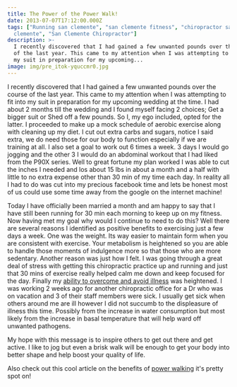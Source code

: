 ```yaml
---
title: The Power of the Power Walk!
date: 2013-07-07T17:12:00.000Z
tags: ["Running san clemente", "san clemente fitness", "chiropractor san
  clemente", "San Clemente Chiropractor"]
description: >-
  I recently discovered that I had gained a few unwanted pounds over the course
  of the last year. This came to my attention when I was attempting to fit into
  my suit in preparation for my upcoming...
image: img/pre_itok-yquccmr0.jpg
---
```

I recently discovered that I had gained a few unwanted pounds over the course of the last year. This came to my attention when I was attempting to fit into my suit in preparation for my upcoming wedding at the time. I had about 2 months till the wedding and I found myself facing 2 choices; Get a bigger suit or Shed off a few pounds. So I, my ego included, opted for the latter. I proceeded to make up a mock schedule of aerobic exercise along with cleaning up my diet. I cut out extra carbs and sugars, notice I said extra, we do need those for our body to function especially if we are training at all. I also set a goal to work out 6 times a week. 3 days I would go jogging and the other 3 I would do an abdominal workout that I had liked from the P90X series. Well to great fortune my plan worked I was able to cut the inches I needed and los about 15 lbs in about a month and a half with little to no extra expense other than 30 min of my time each day. In reality all I had to do was cut into my precious facebook time and lets be honest most of us could use some time away from the google on the internet machine!

Today I have officially been married a month and am happy to say that I have still been running for 30 min each morning to keep up on my fitness. Now having met my goal why would I continue to need to do this? Well there are several reasons I identified as positive benefits to exercising just a few days a week. One was the weight. Its way easier to maintain form when you are consistent with exercise. Your metabolism is heightened so you are able to handle those moments of indulgence more so that those who are more sedentary. Another reason was just how I felt. I was going through a great deal of stress with getting this chiropractic practice up and running and just that 30 mins of exercise really helped calm me down and keep focused for the day. Finally my [ability to overcome and avoid illness](diy-flu-shot-alternatives.html "avoid illness") was heightened. I was working 2 weeks ago for another chiropractic office for a Dr who was on vacation and 3 of their staff members were sick. I usually get sick when others around me are ill however I did not succumb to the displeasure of illness this time. Possibly from the increase in water consumption but most likely from the increase in basal temperature that will help ward off unwanted pathogens.

My hope with this message is to inspire others to get out there and get active. I like to jog but even a brisk walk will be enough to get your body into better shape and help boost your quality of life.

Also check out this cool article on the benefits of [power walking](http://beta.active.com/walking/articles/forget-the-gym-why-a-brisk-walk-is-a-really-great-workout-4064 "Power walking") it's pretty spot on!